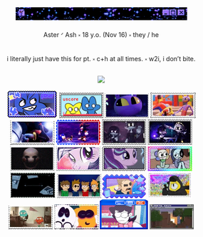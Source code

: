 <div align="center">
  <img src="IMG_8739.gif">
    </div>


<p align="center"> Aster ᐟ Ash  ༝  18 y.o. (Nov 16)  ༝  they / he </h1>

<p align="center"> i literally just have this for pt.  ༝  c+h at all times.  ༝  w2i, i don’t bite. </p>

<div align="center">
  <img src= "IMG_8608.png IMG_8601.png IMG_3806.gif IMG_8652.gif IMG_8630.gif IMG_8633.gif IMG_8690.gif IMG_3801.gif IMG_8540.gif IMG_8696.gif IMG_8694.png IMG_8704.gif IMG_8588.gif IMG_8672.gif IMG_8729.gif IMG_8683.gif IMG_8679.gif IMG_8731.gif"
    </div>




![four](IMG_8608.png) ![fourx](IMG_8601.png) ![jax](IMG_3806.gif) ![fnyb](IMG_8652.gif) ![shad](IMG_8630.gif) ![sndw](IMG_8633.gif) ![nuzi](IMG_8689.gif) ![nuzi2](IMG_8690.gif) ![pupt](IMG_3801.gif) ![mlp2](IMG_8540.gif) ![strlglmr](IMG_8696.gif) ![dw](IMG_8694.png) ![dib](IMG_8704.gif) ![ew](IMG_8588.gif) ![tom](IMG_8672.gif) ![gf](IMG_8729.gif) ![tawog](IMG_8683.gif) ![sm](IMG_8679.gif) ![kev2](IMG_8681.png) ![mc](IMG_8731.gif)

